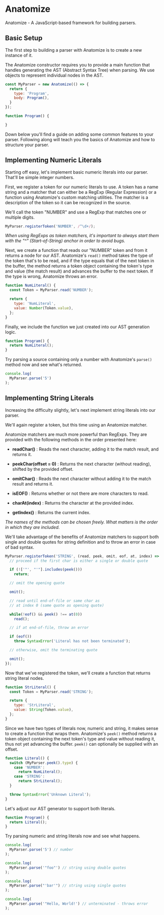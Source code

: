 # Anatomize

Anatomize - A JavaScript-based framework for building parsers.

## Basic Setup

The first step to building a parser with Anatomize is to create a new instance of it.

The Anatomize constructor requires you to provide a main function that handles generating the AST (Abstract Syntax Tree) when parsing. We use objects to represent individual nodes in the AST.

```javascript
const MyParser = new Anatomize(() => {
  return {
    type: 'Program',
    body: Program(),
  }
});

function Program() {

}
```

Down below you'll find a guide on adding some common features to your parser. Following along will teach you the basics of Anatomize and how to structure your parser.

## Implementing Numeric Literals

Starting off easy, let's implement basic numeric literals into our parser. That'll be simple integer numbers.

First, we register a token for our numeric literals to use. A token has a name string and a matcher that can either be a RegExp (Regular Expression) or a function using Anatomize's custom matching utilities. The matcher is a description of the token so it can be recognized in the source.

We'll call the token "NUMBER" and use a RegExp that matches one or multiple digits.

```javascript
MyParser.registerToken('NUMBER', /^\d+/);
```

*When using RegExps as token matchers, it's important to always start them with the "^" (Start-of-String) anchor in order to avoid bugs.*

Next, we create a function that reads our "NUMBER" token and from it returns a node for our AST. Anatomize's `read()` method takes the type of the token that's to be read, and if the type equals that of the next token in the buffer, the method returns a token object containing the token's type and value (the match result) and advances the buffer to the next token. If the type is wrong, Anatomize throws an error.

```javascript
function NumLiteral() {
  const Token = MyParser.read('NUMBER');

  return {
    type: 'NumLiteral',
    value: Number(Token.value),
  };
}
```

Finally, we include the function we just created into our AST generation logic.

```javascript
function Program() {
  return NumLiteral();
}
```

Try parsing a source containing only a number with Anatomize's `parse()` method now and see what's returned.

```javascript
console.log(
  MyParser.parse('5')
);
```

## Implementing String Literals

Increasing the difficulty slightly, let's next implement string literals into our parser.

We'll again register a token, but this time using an Anatomize matcher.

Anatomize matchers are much more powerful than RegExps. They are provided with the following methods in the order presented here:

- **readChar()** : Reads the next character, adding it to the match result, and returns it.

- **peekChar(offset = 0)** : Returns the next character (without reading), shifted by the provided offset.

- **omitChar()** : Reads the next character without adding it to the match result and returns it.

- **isEOF()** : Returns whether or not there are more characters to read.

- **charAt(index)** : Returns the character at the provided index.

- **getIndex()** : Returns the current index.

*The names of the methods can be chosen freely. What matters is the order in which they are included.*

We'll take advantage of the benefits of Anatomize matchers to support both single and double quotes for string definition and to throw an error in case of bad syntax.

```javascript
MyParser.registerToken('STRING', (read, peek, omit, eof, at, index) => {
  // proceed if the first char is either a single or double quote

  if (!['"', "'"].includes(peek()))
    return;

  // omit the opening quote

  omit();

  // read until end-of-file or same char as
  // at index 0 (same quote as opening quote)

  while(!eof() && peek() !== at(0))
    read();

  // if at end-of-file, throw an error

  if (eof())
    throw SyntaxError('Literal has not been terminated');

  // otherwise, omit the terminating quote

  omit();
});
```

Now that we've registered the token, we'll create a function that returns string literal nodes.

```javascript
function StrLiteral() {
  const Token = MyParser.read('STRING');

  return {
    type: 'StrLiteral',
    value: String(Token.value),
  };
}
```

Since we have two types of literals now, numeric and string, it makes sense to create a function that wraps them. Anatomize's `peek()` method returns a token object containing the next token's type and value without reading it, thus not yet advancing the buffer. `peek()` can optionally be supplied with an offset.

```javascript
function Literal() {
  switch (MyParser.peek().type) {
    case 'NUMBER':
      return NumLiteral();
    case 'STRING':
      return StrLiteral();
  }

  throw SyntaxError('Unknown Literal');
}
```

Let's adjust our AST generator to support both literals.

```javascript
function Program() {
  return Literal();
}
```

Try parsing numeric and string literals now and see what happens.

```javascript
console.log(
  MyParser.parse('5') // number
);

console.log(
  MyParser.parse('"foo"') // string using double quotes
);

console.log(
  MyParser.parse("'bar'") // string using single quotes
);

console.log(
  MyParser.parse('"Hello, World!') // unterminated - throws error
);
```
